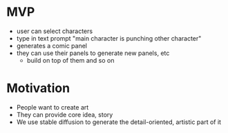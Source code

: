 # MVP
- user can select characters
- type in text prompt "main character is punching other character"
- generates a comic panel
- they can use their panels to generate new panels, etc
    - build on top of them and so on

# Motivation
- People want to create art
- They can provide core idea, story
- We use stable diffusion to generate the detail-oriented, artistic part of it
